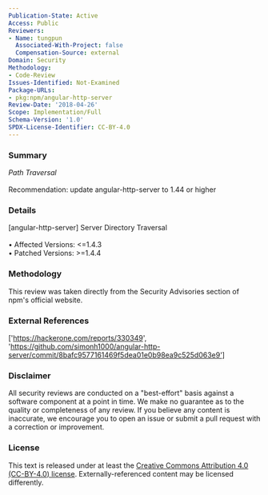 ```yaml
---
Publication-State: Active
Access: Public
Reviewers:
- Name: tungpun
  Associated-With-Project: false
  Compensation-Source: external
Domain: Security
Methodology:
- Code-Review
Issues-Identified: Not-Examined
Package-URLs:
- pkg:npm/angular-http-server
Review-Date: '2018-04-26'
Scope: Implementation/Full
Schema-Version: '1.0'
SPDX-License-Identifier: CC-BY-4.0
---
```

### Summary
*Path Traversal*<br><br>Recommendation: update angular-http-server to 1.44 or higher
### Details
[angular-http-server] Server Directory Traversal
<br><br>• Affected Versions: <=1.4.3
<br>• Patched Versions: >=1.4.4
### Methodology
This review was taken directly from the Security Advisories section of npm's official website.
### External References
['https://hackerone.com/reports/330349', 'https://github.com/simonh1000/angular-http-server/commit/8bafc9577161469f5dea01e0b98ea9c525d063e9']
### Disclaimer
All security reviews are conducted on a "best-effort" basis against a software component at a point in time. We make no guarantee as to the quality or completeness of any review. If you believe any content is inaccurate, we encourage you to open an issue or submit a pull request with a correction or improvement.
### License
This text is released under at least the [Creative Commons Attribution 4.0 (CC-BY-4.0) license](https://creativecommons.org/licenses/by/4.0/legalcode.txt). Externally-referenced content may be licensed differently.

